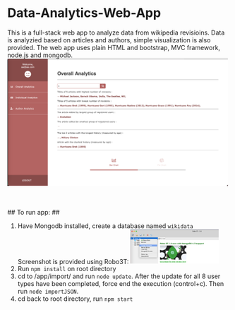 # Data-Analytics-Web-App
This is a full-stack web app to analyze data from wikipedia revisioins. Data is analyzied based on articles and authors, simple visualization is also provided.
The web app uses plain HTML and bootstrap, MVC framework, node.js and mongodb.
<img src="./public/images/screenshot_landing_page.png" width="500" alt="landing page">

<br>
<br>
## To run app: ##  

1) Have Mongodb installed, create a database named `wikidata`   
Screenshot is provided using Robo3T: <img src="./public/images/screenshot_create_database.png" width="200" alt="create database">
2) Run `npm install` on root directory  
3) cd to /app/import/ and run `node update`. After the update for all 8 user types have been completed, force end the execution (control+c). Then run `node importJSON`.  
4) cd back to root directory, run `npm start`  



